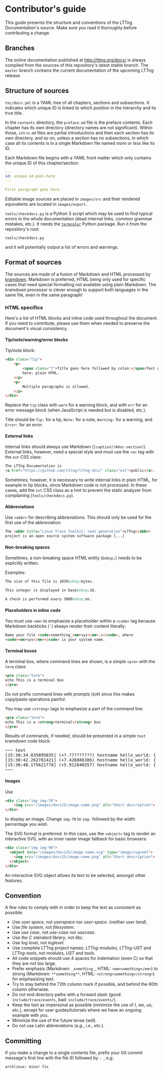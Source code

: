 Contributor's guide
===================

This guide presents the structure and conventions of the LTTng
Documentation's source. Make sure you read it thoroughly before
contributing a change.


Branches
--------

The online documentation published at <http://lttng.org/docs/> is always
compiled from the sources of this repository's latest stable branch.
The `master` branch contains the current documentation of the upcoming
LTTng release.


Structure of sources
--------------------

`toc/docs.yml` is a YAML tree of all chapters, sections and subsections.
It indicates which unique ID is linked to which position in the
hierarchy and its true title.

In the `contents` directory, the `preface.md` file is the preface contents.
Each chapter has its own directory (directory names are not significant).
Within those, `intro.md` files are partial introductions and then each
section has its own directory, and so on, unless a section has no
subsections, in which case all its contents is in a single Markdown file
named _more or less_ like its ID.

Each Markdown file begins with a YAML front matter which only contains
the unique ID of this chapter/section:

```yaml
---
id: unique-id-goes-here
---

First paragraph goes here.
```

Editable image sources are placed in `images/src` and their rendered
equivalents are located in `images/export`.

`tools/checkdocs.py` is a Python 3 script which may be used to find
typical errors in the whole documentation (dead internal links,
common grammar mistakes, etc.). It needs the
[`termcolor`](https://pypi.python.org/pypi/termcolor) Python package.
Run it from the repository's root:

    tools/checkdocs.py

and it will potentially output a list of errors and warnings.


Format of sources
-----------------

The sources are made of a fusion of Markdown and HTML processed by
[kramdown](http://kramdown.gettalong.org/). Markdown is preferred,
HTML being only used for specific cases that need special formatting
not available using plain Markdown. The kramdown processor is clever
enough to support both languages in the same file, even in the same
paragraph!


### HTML specifics

Here's a list of HTML blocks and inline code used throughout the
document. If you need to contribute, please use them when needed to
preserve the document's visual consistency.


#### Tip/note/warning/error blocks

Tip/note block:

```html
<div class="tip">
    <p>
        <span class="t">Title goes here followed by colon:</span>Text goes
        here; plain HTML.
    </p>
    <p>
        Multiple paragraphs is allowed.
    </p>
</div>
```

Replace the `tip` class with `warn` for a warning block, and with `err`
for an error message block (when JavaScript is needed but is disabled, etc.).

Title should be `Tip:` for a tip, `Note:` for a note, `Warning:` for a
warning, and `Error:` for an error.


#### External links

Internal links should always use Markdown
(`[caption](#doc-section)`). External links, however, need a special
style and must use the `<a>` tag with the `ext` CSS class:

```html
The LTTng Documentation is
<a href="https://github.com/lttng/lttng-docs" class="ext">public</a>.
```

Sometimes, however, it is necessary to write internal links in plain
HTML, for example in tip blocks, since Markdown code is not processed.
In these cases, add the `int` CSS class as a hint to prevent the static
analyzer from complaining (`tools/checkdocs.py`).


#### Abbreviations

Use `<abbr>` for describing abbreviations. This should only be used
for the first use of the abbreviation:

```html
The <abbr title="Linux Trace Toolkit: next generation">LTTng</abbr>
project is an open source system software package [...]
```


#### Non-breaking spaces

Sometimes, a non-breaking space HTML entity (`&nbsp;`) needs to be
explicitly written.

Examples:

```html
The size of this file is 1039&nbsp;bytes.

This integer is displayed in base&nbsp;16.

A check is performed every 3000&nbsp;ms.
```


#### Placeholders in inline code

You must use `<em>` to emphasize a placeholder within a `<code>` tag
because Markdown backticks (<code>`</code>) always render their
content literally:

```html
Name your file <code>something_<em>sys</em>.c</code>, where
<code><em>sys</em></code> is your system name.
```


#### Terminal boxes

A terminal box, where command lines are shown, is a simple `<pre>`
with the `term` class:

```html
<pre class="term">
echo This is a terminal box
</pre>
```

Do not prefix command lines with prompts (`$`/`#`) since this makes
copy/paste operations painful.

You may use `<strong>` tags to emphasize a part of the command line:

```html
<pre class="term">
echo This is a <strong>terminal</strong> box
</pre>
```

Results of commands, if needed, should be presented in a simple
`text` kramdown code block:

<pre>
~~~ text
[15:30:34.835895035] (+?.?????????) hostname hello_world: { cpu_id = 1 }, { my_int = 8, char0 = 68, char1 = 97, product = "DataTraveler 2.0" }
[15:30:42.262781421] (+7.426886386) hostname hello_world: { cpu_id = 1 }, { my_int = 9, char0 = 80, char1 = 97, product = "Patriot Memory" }
[15:30:48.175621778] (+5.912840357) hostname hello_world: { cpu_id = 1 }, { my_int = 10, char0 = 68, char1 = 97, product = "DataTraveler 2.0" }
~~~
</pre>


#### Images

Use

```html
<div class="img img-70">
    <img src="/images/docs25/image-name.png" alt="Short description">
</div>
```

to display an image. Change `img-70` to `img-` followed by the
width percentage you wish.

The SVG format is preferred. In this case, use the `<object>` tag to
render an interactive SVG, with an inner raster image fallback for
basic browsers:

```html
<div class="img img-90">
  <object data="/images/docs25/image-name.svg" type="image/svg+xml">
    <img src="/images/docs25/image-name.png" alt="Short description">
  </object>
</div>
```

An interactive SVG object allows its text to be selected, amongst other
features.


Convention
----------

A few rules to comply with in order to keep the text as
consistent as possible:

  * Use _user space_, not _userspace_ nor _user-space_.
    (neither _user land_).
  * Use _file system_, not _filesystem_.
  * Use _use case_, not _use-case_ nor _usecase_.
  * Use _the C standard library_, not _libc_.
  * Use _log level_, not _loglevel_.
  * Use complete LTTng project names: _LTTng-modules_, _LTTng-UST_ and
    _LTTng-tools_, not _modules_, _UST_ and _tools_.
  * All code snippets should use 4 spaces for indentation (even C)
    so that they are not too large.
  * Prefer emphasis (Markdown: `_something_`, HTML: `<em>something</em>`)
    to strong (Markdown: `**something**`, HTML: `<strong>something</strong>`)
    for emphasizing text.
  * Try to stay behind the 72th column mark if possible, and behind
    the 80th column otherwise.
  * Do not end directory paths with a forward slash
    (good: `include/trace/events`, bad: `include/trace/events/`).
  * Keep the text as impersonal as possible (minimize the use of
    _I_, _we_, _us_, etc.), except for user guides/tutorials where
    _we_ have an ongoing example with _you_.
  * Minimize the use of the future tense (_will_).
  * Do not use Latin abbreviations (_e.g._, _i.e._, _etc._).


Committing
----------

If you make a change to a single contents file, prefix your Git commit
message's first line with the file ID followed by `: `, e.g:

    archlinux: minor fix
